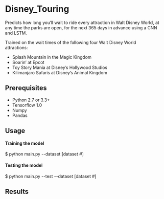 # Disney_Touring

Predicts how long you’ll wait to ride every attraction in Walt Disney World, at any time the parks are open, for the next 365 days in advance using a CNN and LSTM.

Trained on the wait times of the following four Walt Disney World attractions:
-	Splash Mountain in the Magic Kingdom
-	Soarin’ at Epcot
-	Toy Story Mania at Disney’s Hollywood Studios
-	Kilimanjaro Safaris at Disney’s Animal Kingdom

## Prerequisites
- Python 2.7 or 3.3+
- Tensorflow 1.0
- Numpy
- Pandas

## Usage

#### Training the model
$ python main.py --dataset [dataset #]

#### Testing the model
$ python main.py --test --dataset [dataset #]

## Results

